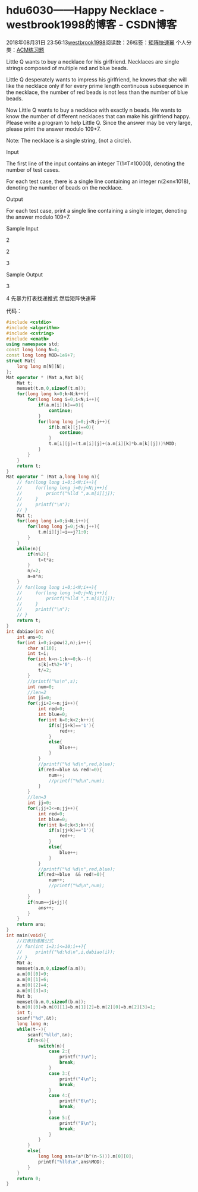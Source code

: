 # hdu6030——Happy Necklace - westbrook1998的博客 - CSDN博客





2018年08月31日 23:56:13[westbrook1998](https://me.csdn.net/westbrook1998)阅读数：26标签：[矩阵快速幂](https://so.csdn.net/so/search/s.do?q=矩阵快速幂&t=blog)
个人分类：[ACM练习题](https://blog.csdn.net/westbrook1998/article/category/7652684)









> 
Little Q wants to buy a necklace for his girlfriend. Necklaces are single strings composed of multiple red and blue beads.  

  Little Q desperately wants to impress his girlfriend, he knows that she will like the necklace only if for every prime length continuous subsequence in the necklace, the number of red beads is not less than the number of blue beads.  

  Now Little Q wants to buy a necklace with exactly n beads. He wants to know the number of different necklaces that can make his girlfriend happy. Please write a program to help Little Q. Since the answer may be very large, please print the answer modulo 109+7.  

  Note: The necklace is a single string, {not a circle}. 

  Input 

  The first line of the input contains an integer T(1≤T≤10000), denoting the number of test cases.  

  For each test case, there is a single line containing an integer n(2≤n≤1018), denoting the number of beads on the necklace. 

  Output 

  For each test case, print a single line containing a single integer, denoting the answer modulo 109+7. 

  Sample Input 

  2 

  2 

  3 

  Sample Output 

  3 

  4
先暴力打表找递推式 然后矩阵快速幂

代码：

```cpp
#include <cstdio>
#include <algorithm>
#include <cstring>
#include <cmath>
using namespace std;
const long long N=4;
const long long MOD=1e9+7;
struct Mat{
    long long m[N][N];
};
Mat operator * (Mat a,Mat b){
    Mat t;
    memset(t.m,0,sizeof(t.m));
    for(long long k=0;k<N;k++){
        for(long long i=0;i<N;i++){
            if(a.m[i][k]==0){
                continue;
            }
            for(long long j=0;j<N;j++){
                if(b.m[k][j]==0){
                    continue;
                }
                t.m[i][j]=(t.m[i][j]+(a.m[i][k]*b.m[k][j]))%MOD;
            }
        }
    }
    return t;
}
Mat operator ^ (Mat a,long long n){
    // for(long long i=0;i<N;i++){
    //     for(long long j=0;j<N;j++){
    //         printf("%lld ",a.m[i][j]);
    //     }
    //     printf("\n");
    // }
    Mat t;
    for(long long i=0;i<N;i++){
        for(long long j=0;j<N;j++){
            t.m[i][j]=i==j?1:0;
        }
    }
    while(n){
        if(n%2){
            t=t*a;
        }
        n/=2;
        a=a*a;
    }
    // for(long long i=0;i<N;i++){
    //     for(long long j=0;j<N;j++){
    //         printf("%lld ",t.m[i][j]);
    //     }
    //     printf("\n");
    // }
    return t;
}
int dabiao(int n){
    int ans=0;
    for(int i=0;i<pow(2,n);i++){
        char s[10];
        int t=i;
        for(int k=n-1;k>=0;k--){
            s[k]=t%2+'0';
            t/=2;
        }
        //printf("%s\n",s);
        int num=0;
        //len=2
        int ji=0;
        for(;ji+2<=n;ji++){
            int red=0;
            int blue=0;
            for(int k=0;k<2;k++){
                if(s[ji+k]=='1'){
                    red++;
                }
                else{
                    blue++;
                }
            }
            //printf("%d %d\n",red,blue);
            if(red>=blue && red!=0){
                num++;
                //printf("%d\n",num);
            }
        }
        //len=3
        int jj=0;
        for(;jj+3<=n;jj++){
            int red=0;
            int blue=0;
            for(int k=0;k<3;k++){
                if(s[jj+k]=='1'){
                    red++;
                }
                else{
                    blue++;
                }
            }
            //printf("%d %d\n",red,blue);
            if(red>=blue  && red!=0){
                num++;
                //printf("%d\n",num);
            }
        }
        if(num==ji+jj){
            ans++;
        }
    }
    return ans;
}
int main(void){
    //打表找递推公式
    // for(int i=2;i<=10;i++){
    //     printf("%d:%d\n",i,dabiao(i));
    // }
    Mat a;
    memset(a.m,0,sizeof(a.m));
    a.m[0][0]=9;
    a.m[0][1]=6;
    a.m[0][2]=4;
    a.m[0][3]=3;
    Mat b;
    memset(b.m,0,sizeof(b.m));
    b.m[0][0]=b.m[0][1]=b.m[1][2]=b.m[2][0]=b.m[2][3]=1;
    int t;
    scanf("%d",&t);
    long long n;
    while(t--){
        scanf("%lld",&n);
        if(n<6){
            switch(n){
                case 2:{
                    printf("3\n");
                    break;
                }
                case 3:{
                    printf("4\n");
                    break;
                }
                case 4:{
                    printf("6\n");
                    break;
                }
                case 5:{
                    printf("9\n");
                    break;
                }
            }
        }
        else{
            long long ans=(a*(b^(n-5))).m[0][0];
            printf("%lld\n",ans%MOD);
        }
    }
    return 0;
}
```





